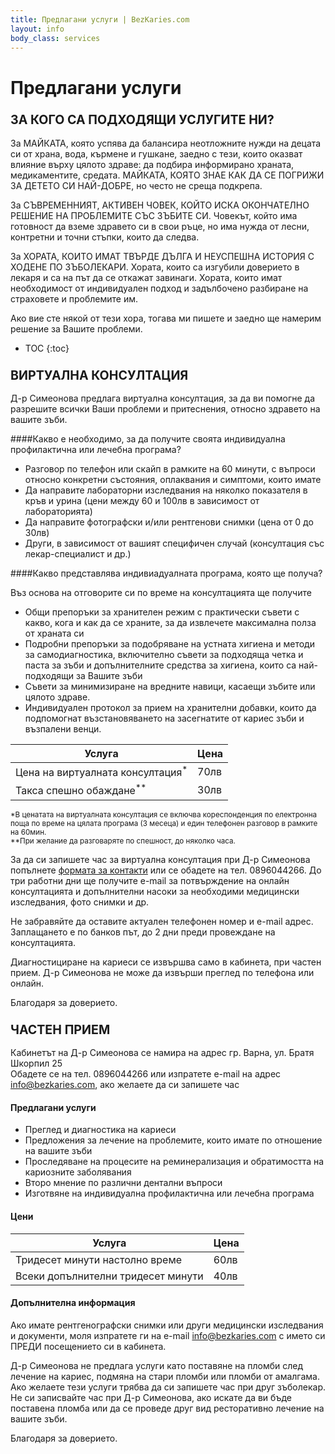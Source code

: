 ```yaml
---
title: Предлагани услуги | BezKaries.com
layout: info
body_class: services
---
```


# Предлагани услуги


### <span style="font-size: larger;"> ЗА КОГО СА ПОДХОДЯЩИ УСЛУГИТЕ НИ? </span><br />

За МАЙКАТА, която успява да балансира неотложните нужди на децата си от храна, вода, кърмене и гушкане, заедно с тези, които оказват влияние върху цялото здраве: да подбира информирано храната, медикаментите, средата. МАЙКАТА, КОЯТО ЗНАЕ КАК ДА СЕ ПОГРИЖИ ЗА ДЕТЕТО СИ НАЙ-ДОБРЕ, но често не среща подкрепа.

За СЪВРЕМЕННИЯТ, АКТИВЕН ЧОВЕК, КОЙТО ИСКА ОКОНЧАТЕЛНО РЕШЕНИЕ НА ПРОБЛЕМИТЕ СЪС ЗЪБИТЕ СИ. Човекът, който има готовност да вземе здравето си в свои ръце, но има нужда от лесни, контретни и точни стъпки, които да следва.

За ХОРАТА, КОИТО ИМАТ ТВЪРДЕ ДЪЛГА И НЕУСПЕШНА ИСТОРИЯ С ХОДЕНЕ ПО ЗЪБОЛЕКАРИ. Хората, които са изгубили доверието в лекаря и са на път да се откажат завинаги. Хората, които имат необходимост от индивидуален подход и задълбочено разбиране на страховете и проблемите им.


Ако вие сте някой от тези хора, тогава ми пишете и заедно ще намерим решение за Вашите проблеми. <br />


* TOC
{:toc}

### <span style="font-size: larger;">ВИРТУАЛНА КОНСУЛТАЦИЯ </span><br />

Д-р Симеонова предлага виртуална консултация, за да ви помогне да разрешите всички Ваши проблеми и притеснения, относно здравето на вашите зъби.


####Какво е необходимо, за да получите своята индивидуална профилактична или лечебна програма?

- Разговор по телефон или скайп в рамките на 60 минути, с въпроси относно конкретни състояния, оплаквания и симптоми, които имате
- Да направите лабораторни изследвания на няколко показателя в кръв и урина (цени между 60 и 100лв в зависимост от лабораторията)
- Да направите фотографски и/или рентгенови снимки (цена от 0 до 30лв)
- Други, в зависимост от вашият специфичен случай (консултация със лекар-специалист и др.)

####Какво представлява индивиадуалната програма, която ще получа?

Въз основа на отговорите си по време на консултацията ще получите

- Общи препоръки за хранителен режим с практически съвети с какво, кога и как да се храните, за да извлечете максимална полза от храната си <br />
- Подробни препоръки за подобряване на устната хигиена и методи за самодиагностика, включително съвети за подходяща четка и паста за зъби и допълнителните средства за хигиена, които са най-подходящи за Вашите зъби <br />
- Съвети за минимизиране на вредните навици, касаещи зъбите или цялото здраве. <br />
- Индивидуален протокол за прием на хранителни добавки, които да подпомогнат възстановяването на засегнатите от кариес зъби и възпалени венци. <br />



Услугa | Цена
-----------|-----------|
Цена на виртуалната консултация<sup>*</sup> | 70лв
Такса спешно обаждане<sup>**</sup> | 30лв

<span style="font-size: smaller;">*В ценатата на виртуалната консултация се включва кореспонденция по електронна поща по време на цялата програма (3 месеца) и един телефонен разговор в рамките на 60мин. </span><br />
<span style="font-size: smaller;">**При желание да разговаряте по спешност, до няколко часа.</span>


За да си запишете час за виртуална консултация при Д-р Симеонова попълнете [формата за контакти][contact] или се обадете на тел. 0896044266. До три работни дни ще получите e-mail за потвърждение на онлайн консултацията и допълнителни насоки за необходими медицински изследвания, фото снимки и др.

Не забравяйте да оставите актуален телефонен номер и e-mail адрес.
Заплащането е по банков път, до 2 дни преди провеждане на консултацията.

Диагностициране на кариеси се извършва само в кабинета, при частен прием. Д-р Симеонова не може да извърши преглед по телефона или онлайн.

Благодаря за доверието.


### <span style="font-size: larger;">ЧАСТЕН ПРИЕМ </span><br />

Кабинетът на Д-р Симеонова се намира на адрес гр. Варна, ул. Братя Шкорпил 25<br />
Обадете се на тел. 0896044266 или изпратете e-mail на адрес [info@bezkaries.com][email], ако желаете да си запишете час

#### Предлагани услуги

- Преглед и диагностика на кариеси
- Предложения за лечение на проблемите, които имате по отношение на вашите зъби
- Проследяване на процесите на реминерализация и обратимостта на кариозните заболявания
- Второ мнение по различни дентални въпроси
- Изготвяне на индивидуална профилактична или лечебна програма

#### Цени

Услуга | Цена
-----------|-----------|
Тридесет минути настолно време | 60лв
Всеки допълнителни тридесет минути | 40лв


#### Допълнителна информация

Ако имате рентгенографски снимки или други медицински изследвания и документи, моля изпратете ги на e-mail [info@bezkaries.com][email] с името си ПРЕДИ посещението си в кабинета.

Д-р Симеонова не предлага услуги като поставяне на пломби след лечение на кариес, подмяна на стари пломби или пломби от амалгама. Ако желаете тези услуги трябва да си запишете час при друг зъболекар. 
Не си записвайте час при Д-р Симеонова, ако искате да ви бъде поставена пломба или да се проведе друг вид ресторативно лечение на вашите зъби.

Благодаря за доверието.


[email]: mailto:info@bezkaries.com
[contact]: /contact/